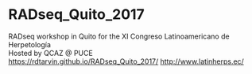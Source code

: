 # RADseq_Quito_2017
RADseq workshop in Quito for the XI Congreso Latinoamericano de Herpetología <br>
Hosted by QCAZ @ PUCE <br>
https://rdtarvin.github.io/RADseq_Quito_2017/  http://www.latinherps.ec/
